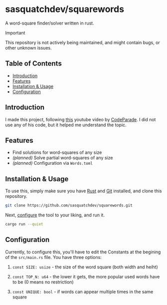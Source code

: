 # sasquatchdev/squarewords

A word-square finder/solver written in rust.

> [!Important]
> This repository is not actively being maintained, and might contain
> bugs, or other unknown issues.


## Table of Contents
- [Introduction](#introduction)
- [Features](#features)
- [Installation & Usage](#installation--usage)
- [Configuration](#configuration)

## Introduction

I made this project, following [this](https://www.youtube.com/watch?v=zWIsnrxL-Zc) youtube video by [CodeParade](https://www.youtube.com/@CodeParade). I did not use any of his code, but it helped me understand the topic.

## Features

- Find solutions for word-squares of any size
- _(planned)_ Solve partial word-squares of any size
- _(planned)_ Configuration via `Words.toml`

## Installation & Usage

To use this, simply make sure you have [Rust](https://rustup.rs/) and [Git](https://git-scm.com/) installed, and clone this repository.

```bash
git clone https://github.com/sasquatchdev/squarewords.git
```

Next, [configure](#configuration) the tool to your liking, and run it.

```bash
cargo run --quiet
```

## Configuration

Currently, to configure this, you'll have to edit the Constants at the begining of the `src/main.rs` file. You have three options:

1. `const SIZE: usize` - the size of the word square (both width and heiht)

2. `const TOP_N: u64` - the lower it gets, the more popular used words have to be (0 means no restriction)

3. `const UNIQUE: bool` - if words can appear multiple times in the same square